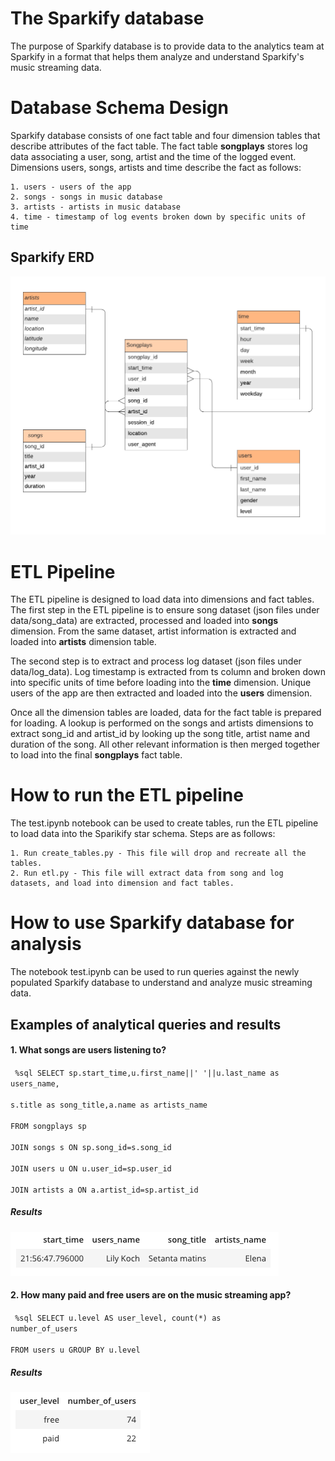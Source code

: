# The Sparkify database
The purpose of Sparkify database is to provide data to the analytics team at Sparkify in a format that helps them analyze and understand Sparkify's music streaming data. 

# Database Schema Design

Sparkify database consists of one fact table and four dimension tables that describe attributes of the fact table. The fact table **songplays** stores log data associating a user, song, artist and the time of the logged event. Dimensions users, songs, artists and time describe the fact as follows:

    1. users - users of the app
    2. songs - songs in music database
    3. artists - artists in music database
    4. time - timestamp of log events broken down by specific units of time
    
## Sparkify ERD


![Sparkify Star Schema](SparkifyStarSchema.png)

# ETL Pipeline

The ETL pipeline is designed to load data into dimensions and fact tables. 
The first step in the ETL pipeline is to ensure song dataset (json files under data/song_data) are extracted, processed and loaded into **songs** dimension. From the same dataset, artist information is extracted and loaded into **artists** dimension table.

The second step is to extract and process log dataset (json files under data/log_data). Log timestamp is extracted from ts column and broken down into specific units of time before loading into the **time** dimension. 
Unique users of the app are then extracted and loaded into the **users** dimension. 

Once all the dimension tables are loaded, data for the fact table is prepared for loading. A lookup is performed on the songs and artists dimensions to extract song_id and artist_id by looking up the song title, artist name and duration of the song. All other relevant information is then merged together to load into the final **songplays** fact table.

# How to run the ETL pipeline

The test.ipynb notebook can be used to create tables, run the ETL pipeline to load data into the Sparikify star schema. Steps are as follows:

    1. Run create_tables.py - This file will drop and recreate all the tables.
    2. Run etl.py - This file will extract data from song and log datasets, and load into dimension and fact tables.


# How to use Sparkify database for analysis

The notebook test.ipynb can be used to run queries against the newly populated Sparkify database to understand and analyze music streaming data.

## Examples of analytical queries and results
#### 1. What songs are users listening to?
  <code> %sql SELECT sp.start_time,u.first_name||' '||u.last_name as users_name,\
     s.title as song_title,a.name as artists_name\
     FROM songplays sp\
     JOIN songs s ON sp.song_id=s.song_id\
     JOIN users u ON u.user_id=sp.user_id\
     JOIN artists a ON a.artist_id=sp.artist_id </code>
     
##### Results
![Result1](Result1.png)

#### 2. How many paid and free users are on the music streaming app?

<code> %sql SELECT u.level AS user_level, count(*) as number_of_users\
    FROM users u GROUP BY u.level </code>

##### Results
![Result2](Result2.png)




